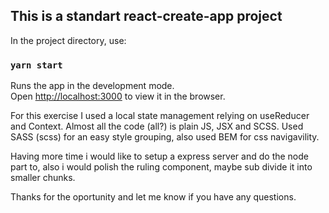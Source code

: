 ## This is a standart react-create-app project 

In the project directory, use:

### `yarn start`

Runs the app in the development mode.<br />
Open [http://localhost:3000](http://localhost:3000) to view it in the browser.

For this exercise I used a local state management relying on useReducer and Context.
Almost all the code (all?) is plain JS, JSX and SCSS.
Used SASS (scss) for an easy style grouping, also used BEM for css navigavility.

Having more time i would like to setup a express server and do the node part to, also i would polish the ruling component, maybe sub divide it into smaller chunks.

Thanks for the oportunity and let me know if you have any questions.
